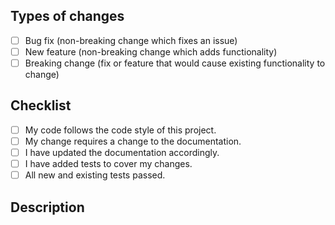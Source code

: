## Types of changes

<!--
What types of changes does your code introduce? Put an `x` in all the boxes that apply
 -->

- [ ] Bug fix (non-breaking change which fixes an issue)
- [ ] New feature (non-breaking change which adds functionality)
- [ ] Breaking change (fix or feature that would cause existing functionality to change)

## Checklist

<!--
Go over all the following points, and put an `x` in all the boxes that apply.
If you're unsure about any of these, don't hesitate to ask. We're here to help!
-->

- [ ] My code follows the code style of this project.
- [ ] My change requires a change to the documentation.
- [ ] I have updated the documentation accordingly.
- [ ] I have added tests to cover my changes.
- [ ] All new and existing tests passed.

## Description

<!--
Describe your changes here as well and any potential areas of interest you may wish to draw attention to
-->

<!--
PR Template copied(and modified) from: https://github.com/h5bp/html5-boilerplate/blob/master/.github/PULL_REQUEST_TEMPLATE.md
-->
